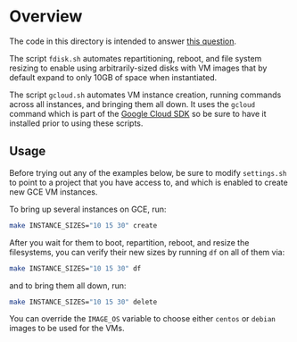 Overview
========

The code in this directory is intended to answer
[this question](https://stackoverflow.com/q/24021214).

The script `fdisk.sh` automates repartitioning, reboot, and file system resizing
to enable using arbitrarily-sized disks with VM images that by default expand to
only 10GB of space when instantiated.

The script `gcloud.sh` automates VM instance creation, running commands across
all instances, and bringing them all down. It uses the `gcloud` command which is
part of the [Google Cloud SDK](https://developers.google.com/cloud/sdk/) so be
sure to have it installed prior to using these scripts.

Usage
-----

Before trying out any of the examples below, be sure to modify `settings.sh` to
point to a project that you have access to, and which is enabled to create new
GCE VM instances.

To bring up several instances on GCE, run:

```bash
make INSTANCE_SIZES="10 15 30" create
```

After you wait for them to boot, repartition, reboot, and resize the
filesystems, you can verify their new sizes by running `df` on all of them via:

```bash
make INSTANCE_SIZES="10 15 30" df
```

and to bring them all down, run:

```bash
make INSTANCE_SIZES="10 15 30" delete
```

You can override the `IMAGE_OS` variable to choose either `centos` or `debian`
images to be used for the VMs.
